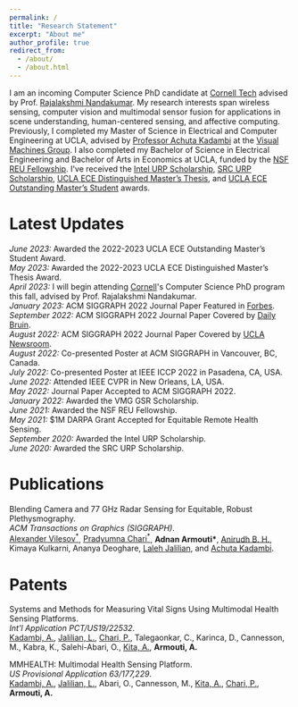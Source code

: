 ```yaml
---
permalink: /
title: "Research Statement"
excerpt: "About me"
author_profile: true
redirect_from: 
  - /about/
  - /about.html
---
```


I am an incoming Computer Science PhD candidate at [Cornell Tech](https://tech.cornell.edu/) advised by Prof. [Rajalakshmi Nandakumar](https://tech.cornell.edu/people/rajalakshmi-nandakumar/). My research interests span wireless sensing, computer vision and multimodal sensor fusion for applications in scene understanding, human-centered sensing, and affective computing. Previously, I completed my Master of Science in Electrical and Computer Engineering at UCLA, advised by [Professor Achuta Kadambi](https://www.ee.ucla.edu/achuta-kadambi/) at the [Visual Machines Group](https://visual.ee.ucla.edu/). I also completed my Bachelor of Science in Electrical Engineering and Bachelor of Arts in Economics at UCLA, funded by the [NSF REU Fellowship](https://www.nsf.gov/crssprgm/reu/). I've received the [Intel URP Scholarship](https://www.intel.com/content/www/us/en/diversity/scholars-program-scholarships.html), [SRC URP Scholarship](https://www.src.org/program/undergrad/), [UCLA ECE Distinguished Master’s Thesis](/files/pdf/22_23_Distinguished_Thesis_Award.pdf), and [UCLA ECE Outstanding Master’s Student](/files/pdf/22_23_Commencement_Program.pdf#ECE) awards.

Latest Updates
======
<em>June 2023:</em> Awarded the 2022-2023 UCLA ECE Outstanding Master’s Student Award.\
<em>May 2023:</em> Awarded the 2022-2023 UCLA ECE Distinguished Master’s Thesis Award.\
<em>April 2023:</em> I will begin attending [Cornell](https://tech.cornell.edu/)'s Computer Science PhD program this fall, advised by Prof. Rajalakshmi Nandakumar.\
<em>January 2023:</em> ACM SIGGRAPH 2022 Journal Paper Featured in [Forbes](https://www.forbes.com/sites/amyfeldman/2023/01/31/a-quick-remedy-proves-elusive-for-life-saving-pulse-oximeters-problems-with-darker-skin/?sh=37a11e721e14).\
<em>September 2022:</em> ACM SIGGRAPH 2022 Journal Paper Covered by [Daily Bruin](https://dailybruin.com/2022/09/29/ucla-visual-machines-group-develops-biosensor-that-could-eliminate-racial-bias).\
<em>August 2022:</em> ACM SIGGRAPH 2022 Journal Paper Covered by [UCLA Newsroom](https://newsroom.ucla.edu/releases/fixing-skin-tone-bias-in-remote-heart-rate-sensors).\
<em>August 2022:</em> Co-presented Poster at ACM SIGGRAPH in Vancouver, BC, Canada.\
<em>July 2022:</em> Co-presented Poster at IEEE ICCP 2022 in Pasadena, CA, USA.\
<em>June 2022:</em> Attended IEEE CVPR in New Orleans, LA, USA.\
<em>May 2022:</em> Journal Paper Accepted to ACM SIGGRAPH 2022.\
<em>January 2022:</em> Awarded the VMG GSR Scholarship.\
<em>June 2021:</em> Awarded the NSF REU Fellowship.\
<em>May 2021:</em> $1M DARPA Grant Accepted for Equitable Remote Health Sensing.\
<em>September 2020:</em> Awarded the Intel URP Scholarship.\
<em>June 2020:</em> Awarded the SRC URP Scholarship.

Publications
======
Blending Camera and 77 GHz Radar Sensing for Equitable, Robust Plethysmography.
<br />
<i>ACM Transactions on Graphics (SIGGRAPH)</i>.
<br />
[Alexander Vilesov<sup>*</sup>](https://asvilesov.github.io/), [Pradyumna Chari<sup>*</sup>](https://pradyumnachari.github.io/), <b>Adnan Armouti*</b>, [Anirudh B. H.](https://anirudh0707.github.io/), Kimaya Kulkarni, Ananya Deoghare, [Laleh Jalilian](https://www.uclahealth.org/providers/laleh-jalilian), and [Achuta Kadambi](https://www.ee.ucla.edu/achuta-kadambi/).

Patents
======
Systems and Methods for Measuring Vital Signs Using Multimodal Health Sensing Platforms.
<br />
<i>Int'l Application PCT/US19/22532</i>.
<br />
[Kadambi, A.](https://www.ee.ucla.edu/achuta-kadambi/), [Jalilian, L.](https://www.uclahealth.org/providers/laleh-jalilian), [Chari, P.](https://pradyumnachari.github.io/), Talegaonkar, C., Karinca, D., Cannesson, M., Kabra, K., Salehi-Abari, O., [Kita, A.](https://biodesign.ucla.edu/accelerator21-bio-ashley-kita/), <b>Armouti, A.</b>

MMHEALTH: Multimodal Health Sensing Platform.
<br />
<i>US Provisional Application 63/177,229</i>.
<br />
[Kadambi, A.](https://www.ee.ucla.edu/achuta-kadambi/), [Jalilian, L.](https://www.uclahealth.org/providers/laleh-jalilian), Abari, O., Cannesson, M., [Kita, A.](https://biodesign.ucla.edu/accelerator21-bio-ashley-kita/), [Chari, P.](https://pradyumnachari.github.io/), <b>Armouti, A.</b>
